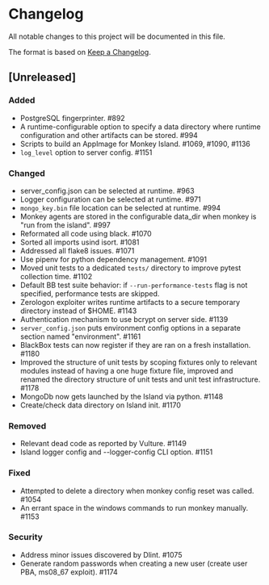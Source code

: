 # Changelog
All notable changes to this project will be documented in this file.

The format is based on [Keep a Changelog](https://keepachangelog.com/en/1.0.0/).

## [Unreleased]
### Added
- PostgreSQL fingerprinter. #892
- A runtime-configurable option to specify a data directory where runtime
  configuration and other artifacts can be stored. #994
- Scripts to build an AppImage for Monkey Island. #1069, #1090, #1136
- `log_level` option to server config. #1151

### Changed
- server_config.json can be selected at runtime. #963
- Logger configuration can be selected at runtime. #971
- `mongo_key.bin` file location can be selected at runtime. #994
- Monkey agents are stored in the configurable data_dir when monkey is "run
  from the island". #997
- Reformated all code using black. #1070
- Sorted all imports usind isort. #1081
- Addressed all flake8 issues. #1071
- Use pipenv for python dependency management. #1091
- Moved unit tests to a dedicated `tests/` directory to improve pytest
  collection time. #1102
- Default BB test suite behavior: if `--run-performance-tests` flag is not
  specified, performance tests are skipped.
- Zerologon exploiter writes runtime artifacts to a secure temporary directory
  instead of $HOME. #1143
- Authentication mechanism to use bcrypt on server side. #1139
- `server_config.json` puts environment config options in a separate section
  named "environment". #1161
- BlackBox tests can now register if they are ran on a fresh installation. #1180
- Improved the structure of unit tests by scoping fixtures only to relevant modules
  instead of having a one huge fixture file, improved and renamed the directory
  structure of unit tests and unit test infrastructure. #1178
- MongoDb now gets launched by the Island via python. #1148
- Create/check data directory on Island init. #1170

### Removed
- Relevant dead code as reported by Vulture. #1149
- Island logger config and --logger-config CLI option. #1151

### Fixed
- Attempted to delete a directory when monkey config reset was called. #1054
- An errant space in the windows commands to run monkey manually. #1153

### Security
- Address minor issues discovered by Dlint. #1075
- Generate random passwords when creating a new user (create user PBA, ms08_67 exploit). #1174
